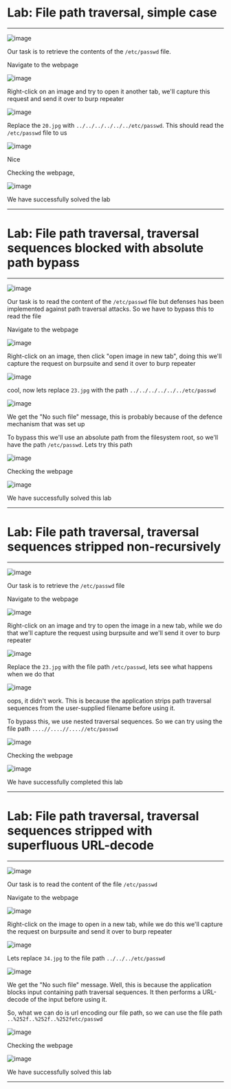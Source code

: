 # Lab: File path traversal, simple case
<hr>

![image](https://github.com/BlackAnon22/BlackAnon22.github.io/assets/67879936/6923998b-ef81-478c-8142-7039dca4d4d8)

Our task is to retrieve the contents of the ```/etc/passwd``` file.

Navigate to the webpage

![image](https://github.com/BlackAnon22/BlackAnon22.github.io/assets/67879936/5a66c13f-89ca-45b7-90a4-d368eb5cea34)

Right-click on an image and try to open it another tab, we'll capture this request and send it over to burp repeater

![image](https://github.com/BlackAnon22/BlackAnon22.github.io/assets/67879936/98d8eb19-6bc4-4700-a3a4-b5a42a8e94b2)

Replace the ```20.jpg``` with ```../../../../../../etc/passwd```. This should read the ```/etc/passwd``` file to us

![image](https://github.com/BlackAnon22/BlackAnon22.github.io/assets/67879936/1f93a5f8-99d1-4a52-a3e9-f32218e9c6ed)

Nice

Checking the webpage,

![image](https://github.com/BlackAnon22/BlackAnon22.github.io/assets/67879936/38134a58-f682-4d9e-9f05-4ef408219ec8)

We have successfully solved the lab

--------------------

# Lab: File path traversal, traversal sequences blocked with absolute path bypass
<hr>

![image](https://github.com/BlackAnon22/BlackAnon22.github.io/assets/67879936/fad452dd-8b6b-4b99-be47-91076d8f289f)

Our task is to read the content of the ```/etc/passwd``` file but defenses has been implemented against path traversal attacks. So we have to bypass this to read the file

Navigate to the webpage

![image](https://github.com/BlackAnon22/BlackAnon22.github.io/assets/67879936/6305bfc3-07b9-4bdd-b0f9-c306039c3895)

Right-click on an image, then click "open image in new tab", doing this we'll capture the request on burpsuite and send it over to burp repeater

![image](https://github.com/BlackAnon22/BlackAnon22.github.io/assets/67879936/04897461-cd89-4b10-8132-d752a6ce1038)

cool, now lets replace ```23.jpg``` with the path ```../../../../../../etc/passwd```

![image](https://github.com/BlackAnon22/BlackAnon22.github.io/assets/67879936/cf93b9d6-eda8-4be4-a3c0-fef19f81b8f2)

We get the "No such file" message, this is probably because of the defence mechanism that was set up

To bypass this we'll use an absolute path from the filesystem root, so we'll have the path ```/etc/passwd```. Lets try this path

![image](https://github.com/BlackAnon22/BlackAnon22.github.io/assets/67879936/78111726-55b5-4922-9c83-287bca015507)

Checking the webpage

![image](https://github.com/BlackAnon22/BlackAnon22.github.io/assets/67879936/1394adba-f48e-4335-be31-014fae2be4d3)

We have successfully solved this lab

-------------------------

# Lab: File path traversal, traversal sequences stripped non-recursively
<hr>

![image](https://github.com/BlackAnon22/BlackAnon22.github.io/assets/67879936/826bd87a-8337-42a2-887a-2c5badd9dfae)

Our task is to retrieve the ```/etc/passwd``` file

Navigate to the webpage

![image](https://github.com/BlackAnon22/BlackAnon22.github.io/assets/67879936/4f0781a2-7101-46ee-ba38-c85ec6aaecd5)

Right-click on an image and try to open the image in a new tab, while we do that we'll capture the request using burpsuite and we'll send it over to burp repeater

![image](https://github.com/BlackAnon22/BlackAnon22.github.io/assets/67879936/2c53f3f3-6a8e-4f8b-a0b8-ba8a93d710e4)

Replace the ```23.jpg``` with the file path ```/etc/passwd```, lets see what happens when we do that

![image](https://github.com/BlackAnon22/BlackAnon22.github.io/assets/67879936/31cfc10f-06d9-4455-bc53-14f3d973a812)

oops, it didn't work. This is because the application strips path traversal sequences from the user-supplied filename before using it. 

To bypass this, we use nested traversal sequences. So we can try using the file path ```....//....//....//etc/passwd```

![image](https://github.com/BlackAnon22/BlackAnon22.github.io/assets/67879936/3296a330-7a23-4ce2-98ec-cad4c93e8e31)

Checking the webpage

![image](https://github.com/BlackAnon22/BlackAnon22.github.io/assets/67879936/9b2ae0ce-2143-40a3-aa75-8625f6a0e7c1)

We have successfully completed this lab

-------------------

# Lab: File path traversal, traversal sequences stripped with superfluous URL-decode
<hr>

![image](https://github.com/BlackAnon22/BlackAnon22.github.io/assets/67879936/06c243a5-8a46-449e-bf07-9714a955b0fe)

Our task is to read the content of the file ```/etc/passwd```

Navigate to the webpage

![image](https://github.com/BlackAnon22/BlackAnon22.github.io/assets/67879936/0e520dbd-b5e6-41ab-a5d2-89af3bb6817d)

Right-click on the image to open in a new tab, while we do this we'll capture the request on burpsuite and send it over to burp repeater

![image](https://github.com/BlackAnon22/BlackAnon22.github.io/assets/67879936/c90a3eb2-0785-4b73-afe3-da9d36af6fd9)

Lets replace ```34.jpg``` to the file path ```../../../etc/passwd```

![image](https://github.com/BlackAnon22/BlackAnon22.github.io/assets/67879936/4e89d083-2e89-41e7-b8f8-d12cc5d1c442)

We get the "No such file" message. Well, this is because the application blocks input containing path traversal sequences. It then performs a URL-decode of the input before using it. 

So, what we can do is url encoding our file path, so we can use the file path ```..%252f..%252f..%252fetc/passwd```

![image](https://github.com/BlackAnon22/BlackAnon22.github.io/assets/67879936/80ba952d-6ec0-4d46-af1d-77fc0c075453)

Checking the webpage

![image](https://github.com/BlackAnon22/BlackAnon22.github.io/assets/67879936/09477c01-83c9-4b1b-af48-a123d9573275)

We have successfully solved this lab

------------------------




















